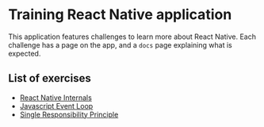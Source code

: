 # Training React Native application

This application features challenges to learn more about React Native.
Each challenge has a page on the app, and a `docs` page explaining what is expected.

## List of exercises

- [React Native Internals](./docs/RNInternals.md)
- [Javascript Event Loop](./docs/EventLoop.md)
- [Single Responsibility Principle](./docs/SingleResponsibility.md)
